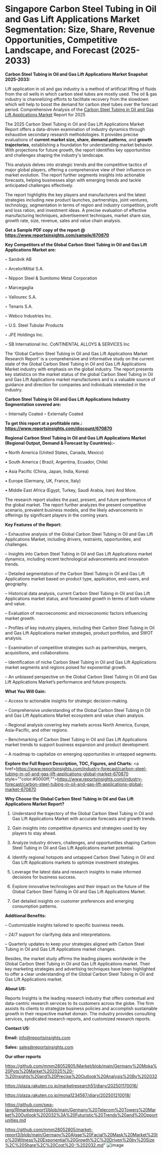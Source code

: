 # Singapore Carbon Steel Tubing in Oil and Gas Lift Applications Market Segmentation: Size, Share, Revenue Opportunities, Competitive Landscape, and Forecast (2025-2033)

<strong>Carbon Steel Tubing in Oil and Gas Lift Applications Market Snapshot 2025-2033:</strong>

Lift application in oil and gas industry is a method of artificial lifting of fluids from the oil wells in which carbon steel tubes are mostly used. The oil & gas industry is channelizing efforts to facilitate recovery from the slowdown which will help to boost the demand for carbon steel tubes over the forecast period. Comprehensive Analysis of the <a href=https://www.reportsinsights.com/sample/670870>Carbon Steel Tubing in Oil and Gas Lift Applications Market</a> Report for 2025

The 2025 Carbon Steel Tubing in Oil and Gas Lift Applications Market Report offers a data-driven examination of industry dynamics through exhaustive secondary research methodologies. It provides precise evaluations of <strong>current market size, share, demand patterns</strong>, and <strong>growth trajectories</strong>, establishing a foundation for understanding market behavior. With projections for future growth, the report identifies key opportunities and challenges shaping the industry's landscape.

This analysis delves into strategic trends and the competitive tactics of major global players, offering a comprehensive view of their influence on market evolution. The report further segments insights into actionable forecasts, helping businesses align with emerging trends and tackle anticipated challenges effectively.

The report highlights the key players and manufacturers and the latest strategies including new product launches, partnerships, joint ventures, technology, segmentation in terms of region and industry competition, profit and loss ration, and investment ideas. A precise evaluation of effective manufacturing techniques, advertisement techniques, market share size, growth rate, size, revenue, sales and value chain analysis.

<strong>Get a Sample PDF copy of the report @ <a href=https://www.reportsinsights.com/sample/670870 style=color:#0000ff;>https://www.reportsinsights.com/sample/670870</a></strong>

<strong>Key Competitors of the Global Carbon Steel Tubing in Oil and Gas Lift Applications Market are:</strong>

‣ Sandvik AB

‣ ArcelorMittal S.A.

‣ Nippon Steel & Sumitomo Metal Corporation

‣ Marcegaglia

‣ Vallourec S.A.

‣ Tenaris S.A.

‣ Webco Industries Inc.

‣ U.S. Steel Tubular Products

‣ JFE Holdings Inc.

‣ SB International Inc. CoNTINENTAL ALLOYS & SERVICES Inc

The ‘Global Carbon Steel Tubing in Oil and Gas Lift Applications Market Research Report’ is a comprehensive and informative study on the current state of the Global Carbon Steel Tubing in Oil and Gas Lift Applications Market industry with emphasis on the global industry. The report presents key statistics on the market status of the global Carbon Steel Tubing in Oil and Gas Lift Applications market manufacturers and is a valuable source of guidance and direction for companies and individuals interested in the industry.

<strong>Carbon Steel Tubing in Oil and Gas Lift Applications Industry Segmentation covered are:</strong>

‣ Internally Coated
‣ Externally Coated

<strong>To get this report at a profitable rate.: <a href=https://www.reportsinsights.com/discount/670870 style=color:#0000ff;>https://www.reportsinsights.com/discount/670870</a></strong>

<strong>Regional Carbon Steel Tubing in Oil and Gas Lift Applications Market (Regional Output, Demand &amp; Forecast by Countries):-</strong>

• North America (United States, Canada, Mexico)

• South America ( Brazil, Argentina, Ecuador, Chile)

• Asia Pacific (China, Japan, India, Korea)

• Europe (Germany, UK, France, Italy)

• Middle East Africa (Egypt, Turkey, Saudi Arabia, Iran) And More.

The research report studies the past, present, and future performance of the global market. The report further analyzes the present competitive scenario, prevalent business models, and the likely advancements in offerings by significant players in the coming years.

<strong>Key Features of the Report:</strong>

– Exhaustive analysis of the Global Carbon Steel Tubing in Oil and Gas Lift Applications Market, including drivers, restraints, opportunities, and challenges.

– Insights into Carbon Steel Tubing in Oil and Gas Lift Applications market dynamics, including recent technological advancements and innovation trends.

– Detailed segmentation of the Carbon Steel Tubing in Oil and Gas Lift Applications market based on product type, application, end-users, and geography.

– Historical data analysis, current Carbon Steel Tubing in Oil and Gas Lift Applications market status, and forecasted growth in terms of both volume and value.

– Evaluation of macroeconomic and microeconomic factors influencing market growth.

– Profiles of key industry players, including their Carbon Steel Tubing in Oil and Gas Lift Applications market strategies, product portfolios, and SWOT analysis.

– Examination of competitive strategies such as partnerships, mergers, acquisitions, and collaborations.

– Identification of niche Carbon Steel Tubing in Oil and Gas Lift Applications market segments and regions poised for exponential growth.

– An unbiased perspective on the Global Carbon Steel Tubing in Oil and Gas Lift Applications Market’s performance and future prospects.

<strong>What You Will Gain:</strong>

– Access to actionable insights for strategic decision-making.

– Comprehensive understanding of the Global Carbon Steel Tubing in Oil and Gas Lift Applications Market ecosystem and value chain analysis.

– Regional analysis covering key markets across North America, Europe, Asia-Pacific, and other regions.

– Benchmarking of Carbon Steel Tubing in Oil and Gas Lift Applications market trends to support business expansion and product development.

– A roadmap to capitalize on emerging opportunities in untapped segments.

<strong>Explore the Full Report Description, TOC, Figures, and Charts:</strong>
<a href=https://www.reportsinsights.com/industry-forecast/carbon-steel-tubing-in-oil-and-gas-lift-applications-global-market-670870 style=""color:#0000ff;"">https://www.reportsinsights.com/industry-forecast/carbon-steel-tubing-in-oil-and-gas-lift-applications-global-market-670870</a>

<strong>Why Choose the Global Carbon Steel Tubing in Oil and Gas Lift Applications Market Report?</strong>

1. Understand the trajectory of the Global Carbon Steel Tubing in Oil and Gas Lift Applications Market with accurate forecasts and growth trends.

2. Gain insights into competitive dynamics and strategies used by key players to stay ahead.

3. Analyze industry drivers, challenges, and opportunities shaping Carbon Steel Tubing in Oil and Gas Lift Applications market potential.

4. Identify regional hotspots and untapped Carbon Steel Tubing in Oil and Gas Lift Applications markets to optimize investment strategies.

5. Leverage the latest data and research insights to make informed decisions for business success.

6. Explore innovative technologies and their impact on the future of the Global Carbon Steel Tubing in Oil and Gas Lift Applications Market.

7. Get detailed insights on customer preferences and emerging consumption patterns.

<strong>Additional Benefits:</strong>

– Customizable insights tailored to specific business needs.

– 24/7 support for clarifying data and interpretations.

– Quarterly updates to keep your strategies aligned with Carbon Steel Tubing in Oil and Gas Lift Applications market changes.

Besides, the market study affirms the leading players worldwide in the Global Carbon Steel Tubing in Oil and Gas Lift Applications market. Their key marketing strategies and advertising techniques have been highlighted to offer a clear understanding of the Global Carbon Steel Tubing in Oil and Gas Lift Applications market.

<strong><strong>About US</strong>:</strong>

Reports Insights is the leading research industry that offers contextual and data-centric research services to its customers across the globe. The firm assists its clients to strategize business policies and accomplish sustainable growth in their respective market domain. The industry provides consulting services, syndicated research reports, and customized research reports.

<strong>Contact US:</strong>

<p class=><b>Email:</b> <a href=mailto:info@reportsinsights.com>info@reportsinsights.com</a></p>
<p class=><b>Sales:</b> <a href=mailto:sales@reportsinsights.com>sales@reportsinsights.com</a></p>

<strong>Our other reports</strong>

<a href=https://github.com/mmm28052805/Market/blob/main/Germany%20Moka%20Pots%20Market%202025%20-%20Insights%20and%20Precise%20Outlook%20Analysis%20By%202032>https://github.com/mmm28052805/Market/blob/main/Germany%20Moka%20Pots%20Market%202025%20-%20Insights%20and%20Precise%20Outlook%20Analysis%20By%202032</a>

<a href=https://plaza.rakuten.co.jp/marketresearch51/diary/202501170016/>https://plaza.rakuten.co.jp/marketresearch51/diary/202501170016/</a>

<a href=https://plaza.rakuten.co.jp/mona1234567/diary/202501210018/>https://plaza.rakuten.co.jp/mona1234567/diary/202501210018/</a>

<a href=https://github.com/swa-lang/RImarketreport1/blob/main/Germany%20Telecom%20Towers%20Market%20Outlook%202032%3A%20Futuristic%20Trends%20and%20Opportunities.md>https://github.com/swa-lang/RImarketreport1/blob/main/Germany%20Telecom%20Towers%20Market%20Outlook%202032%3A%20Futuristic%20Trends%20and%20Opportunities.md</a>

<a href=https://github.com/mmm28052805/market-report3/blob/main/Germany%20Algae%20Facial%20Mask%20Market%20to%20Witness%20Exponential%20Growth%2C%20Driven%20by%20Size%2C%20Share%2C%20Cost%20-%202032.md>https://github.com/mmm28052805/market-report3/blob/main/Germany%20Algae%20Facial%20Mask%20Market%20to%20Witness%20Exponential%20Growth%2C%20Driven%20by%20Size%2C%20Share%2C%20Cost%20-%202032.md</a>"
![image](https://github.com/user-attachments/assets/ba9de2fc-4a20-4ff2-b274-39f4f49f175b)
